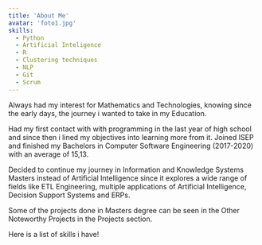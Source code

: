 ```yaml
---
title: 'About Me'
avatar: 'foto1.jpg'
skills:
  - Python
  - Artificial Inteligence
  - R
  - Clustering techniques
  - NLP
  - Git
  - Scrum
---
```


Always had my interest for Mathematics and Technologies, knowing since the early days, the journey i wanted to take in my Education.

Had my first contact with with programming in the last year of high school and since then i lined my objectives into learning more from it. Joined ISEP and finished my Bachelors in Computer Software Engineering (2017-2020) with an average of 15,13.

Decided to continue my journey in Information and Knowledge Systems Masters instead of Artificial Intelligence since it explores a wide range of fields like ETL Engineering, multiple applications of Artificial Intelligence, Decision Support Systems and ERPs. 

Some of the projects done in Masters degree can be seen in the Other Noteworthy Projects in the Projects section.

Here is a list of skills i have!
